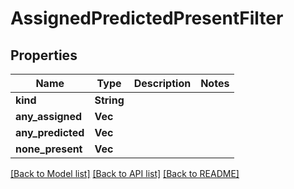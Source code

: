 # AssignedPredictedPresentFilter

## Properties

Name | Type | Description | Notes
------------ | ------------- | ------------- | -------------
**kind** | **String** |  | 
**any_assigned** | **Vec<String>** |  | 
**any_predicted** | **Vec<String>** |  | 
**none_present** | **Vec<String>** |  | 

[[Back to Model list]](../README.md#documentation-for-models) [[Back to API list]](../README.md#documentation-for-api-endpoints) [[Back to README]](../README.md)


